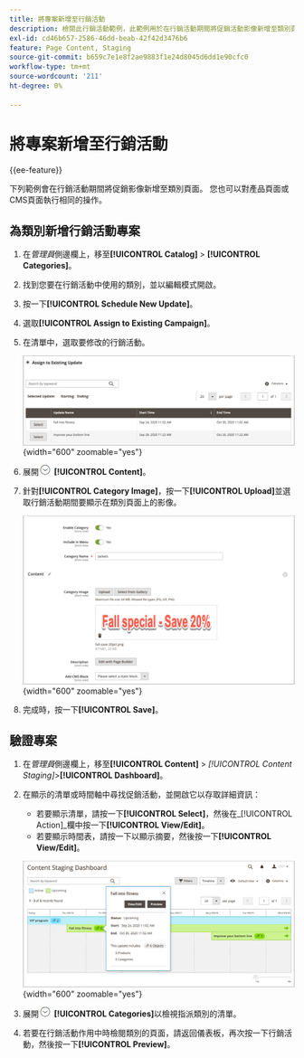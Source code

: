 ```yaml
---
title: 將專案新增至行銷活動
description: 檢閱此行銷活動範例，此範例用於在行銷活動期間將促銷活動影像新增至類別頁面。
exl-id: cd46b657-2586-46dd-beab-42f42d3476b6
feature: Page Content, Staging
source-git-commit: b659c7e1e8f2ae9883f1e24d8045d6dd1e90cfc0
workflow-type: tm+mt
source-wordcount: '211'
ht-degree: 0%

---
```


# 將專案新增至行銷活動

{{ee-feature}}

下列範例會在行銷活動期間將促銷影像新增至類別頁面。 您也可以對產品頁面或CMS頁面執行相同的操作。

## 為類別新增行銷活動專案

1. 在&#x200B;_管理員_&#x200B;側邊欄上，移至&#x200B;**[!UICONTROL Catalog]** > **[!UICONTROL Categories]**。

1. 找到您要在行銷活動中使用的類別，並以編輯模式開啟。

1. 按一下&#x200B;**[!UICONTROL Schedule New Update]**。

1. 選取&#x200B;**[!UICONTROL Assign to Existing Campaign]**。

1. 在清單中，選取要修改的行銷活動。

   ![指派至現有的行銷活動](./assets/content-staging-assign-to-existing-campaign.png){width="600" zoomable="yes"}

1. 展開![擴充選擇器](../assets/icon-display-expand.png) **[!UICONTROL Content]**。

1. 針對&#x200B;**[!UICONTROL Category Image]**，按一下&#x200B;**[!UICONTROL Upload]**&#x200B;並選取行銷活動期間要顯示在類別頁面上的影像。

   ![正在新增類別影像](./assets/content-staging-existing-category-image.png){width="600" zoomable="yes"}

1. 完成時，按一下&#x200B;**[!UICONTROL Save]**。

## 驗證專案

1. 在&#x200B;_管理員_&#x200B;側邊欄上，移至&#x200B;**[!UICONTROL Content]** > _[!UICONTROL Content Staging]_>**[!UICONTROL Dashboard]**。

1. 在顯示的清單或時間軸中尋找促銷活動，並開啟它以存取詳細資訊：

   - 若要顯示清單，請按一下&#x200B;**[!UICONTROL Select]**，然後在&#x200B;_[!UICONTROL Action]_欄中按一下&#x200B;**[!UICONTROL View/Edit]**。
   - 若要顯示時間表，請按一下以顯示摘要，然後按一下&#x200B;**[!UICONTROL View/Edit]**。

   ![行銷活動詳細資料](./assets/content-staging-dashboard-summary.png){width="600" zoomable="yes"}

1. 展開![擴充選擇器](../assets/icon-display-expand.png) **[!UICONTROL Categories]**&#x200B;以檢視指派類別的清單。

1. 若要在行銷活動作用中時檢閱類別的頁面，請返回儀表板，再次按一下行銷活動，然後按一下&#x200B;**[!UICONTROL Preview]**。
